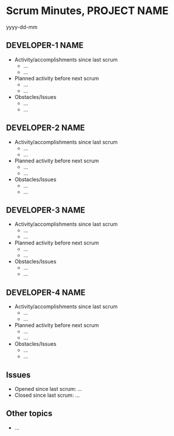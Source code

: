 #   Scrum Minutes, PROJECT NAME

yyyy-dd-mm

##  DEVELOPER-1 NAME

*   Activity/accomplishments since last scrum
	*   ...
	*   ...
*   Planned activity before next scrum
	*   ...
	*   ...
*   Obstacles/Issues
	*   ...
	*   ...

##  DEVELOPER-2 NAME

*   Activity/accomplishments since last scrum
	*   ...
	*   ...
*   Planned activity before next scrum
	*   ...
	*   ...
*   Obstacles/Issues
	*   ...
	*   ...

##  DEVELOPER-3 NAME

*   Activity/accomplishments since last scrum
	*   ...
	*   ...
*   Planned activity before next scrum
	*   ...
	*   ...
*   Obstacles/Issues
	*   ...
	*   ...

##  DEVELOPER-4 NAME

*   Activity/accomplishments since last scrum
	*   ...
	*   ...
*   Planned activity before next scrum
	*   ...
	*   ...
*   Obstacles/Issues
	*   ...
	*   ...

##  Issues

*   Opened since last scrum: ...
*   Closed since last scrum: ...

##  Other topics

*   ...

